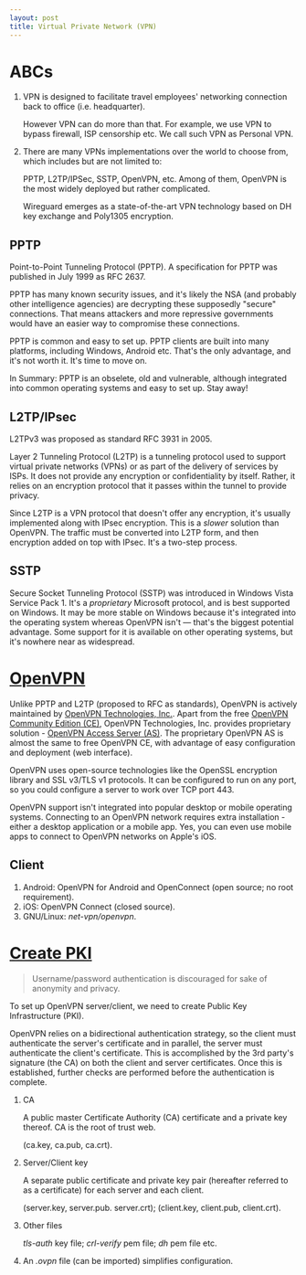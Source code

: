 ```yaml
---
layout: post
title: Virtual Private Network (VPN)
---
```


# ABCs

1. VPN is designed to facilitate travel employees' networking connection back to office (i.e. headquarter).

   However VPN can do more than that. For example, we use VPN to bypass firewall, ISP censorship etc. We call such VPN as Personal VPN.
2. There are many VPNs implementations over the world to choose from, which includes but are not limited to:

   PPTP, L2TP/IPSec, SSTP, OpenVPN, etc. Among of them, OpenVPN is the most widely deployed but rather complicated.

   Wireguard emerges as a state-of-the-art VPN technology based on DH key exchange and Poly1305 encryption.

## PPTP

Point-to-Point Tunneling Protocol (PPTP). A specification for PPTP was published in July 1999 as RFC 2637.

PPTP has many known security issues, and it's likely the NSA (and probably other intelligence agencies) are decrypting these supposedly "secure" connections. That means attackers and more repressive governments would have an easier way to compromise these connections.

PPTP is common and easy to set up. PPTP clients are built into many platforms, including Windows, Android etc. That's the only advantage, and it's not worth it. It's time to move on.

In Summary: PPTP is an obselete, old and vulnerable, although integrated into common operating systems and easy to set up. Stay away!

## L2TP/IPsec

L2TPv3 was proposed as standard RFC 3931 in 2005.

Layer 2 Tunneling Protocol (L2TP) is a tunneling protocol used to support virtual private networks (VPNs) or as part of the delivery of services by ISPs. It does not provide any encryption or confidentiality by itself. Rather, it relies on an encryption protocol that it passes within the tunnel to provide privacy.

Since L2TP is a VPN protocol that doesn't offer any encryption, it's usually implemented along with IPsec encryption. This is a *slower* solution than OpenVPN. The traffic must be converted into L2TP form, and then encryption added on top with IPsec. It's a two-step process.

## SSTP

Secure Socket Tunneling Protocol (SSTP) was introduced in Windows Vista Service Pack 1. It's a *proprietary* Microsoft protocol, and is best supported on Windows. It may be more stable on Windows because it's integrated into the operating system whereas OpenVPN isn't — that's the biggest potential advantage. Some support for it is available on other operating systems, but it's nowhere near as widespread.

# [OpenVPN](https://wiki.archlinux.org/index.php/OpenVPN)

Unlike PPTP and L2TP (proposed to RFC as standards), OpenVPN is actively maintained by [OpenVPN Technologies, Inc.](https://openvpn.net). Apart from the free [OpenVPN Community Edition (CE)](https://openvpn.net/index.php/open-source.html), OpenVPN Technologies, Inc. provides proprietary solution - [OpenVPN Access Server (AS)](https://openvpn.net/index.php/access-server/overview.html). The proprietary OpenVPN AS is almost the same to free OpenVPN CE, with advantage of easy configuration and deployment (web interface).

OpenVPN uses open-source technologies like the OpenSSL encryption library and SSL v3/TLS v1 protocols. It can be configured to run on any port, so you could configure a server to work over TCP port 443.

OpenVPN support isn't integrated into popular desktop or mobile operating systems. Connecting to an OpenVPN network requires extra installation - either a desktop application or a mobile app. Yes, you can even use mobile apps to connect to OpenVPN networks on Apple's iOS.

## Client

1. Android: OpenVPN for Android and OpenConnect (open source; no root requirement).
2. iOS: OpenVPN Connect (closed source).
2. GNU/Linux: *net-vpn/openvpn*.

# [Create PKI](https://wiki.archlinux.org/index.php/Easy-rsa)

>Username/password authentication is discouraged for sake of anonymity and privacy.

To set up OpenVPN server/client, we need to create Public Key Infrastructure (PKI).

OpenVPN relies on a bidirectional authentication strategy, so the client must authenticate the server's certificate and in parallel, the server must authenticate the client's certificate. This is accomplished by the 3rd party's signature (the CA) on both the client and server certificates. Once this is established, further checks are performed before the authentication is complete.

1. CA

   A public master Certificate Authority (CA) certificate and a private key thereof. CA is the root of trust web.

   (ca.key, ca.pub, ca.crt).
2. Server/Client key

   A separate public certificate and private key pair (hereafter referred to as a certificate) for each server and each client.

   (server.key, server.pub. server.crt); (client.key, client.pub, client.crt).
3. Other files

   *tls-auth* key file; *crl-verify* pem file; *dh* pem file etc.
4. An *.ovpn* file (can be imported) simplifies configuration.

